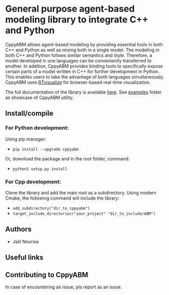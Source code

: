 
  

# General purpose agent-based modeling library to integrate C++ and Python
CppyABM allows agent-based modeling by providing essential tools in both C++ and Python as well as mixing both in a single model. The modeling in both C++ and Python follows similar semantics and style. Therefore, a model developed in one languages can be conveniently transferred to another. In addition, CppyABM provides binding tools to specifically expose certain parts of a model written in C++ for further development in Python. This enables users to take the advantage of both languages simultaneously. CppyABM uses <a href="https://github.com/janursa/RTvisualize" title="RTvisualize">RTvisualize</a> for browser-based real-time visualization. 

The full documentation of the library is available <a href="https://janursa.github.io/CppyABM/" title="About Me">here</a>. See <a href="https://github.com/janursa/CppyABM/tree/master/examples" title="examples">examples</a> folder as showcase of CppyABM utility.


## Install/compile

### For Python development:

Using pip manager:

-  `pip install --upgrade cppyabm`

Or, download the package and in the root folder, command:

-  `python3 setup.py install`

### For Cpp development:
Clone the library and add the main root as a subdirectory. Using modern Cmake, the following command will include the library:
-  `add_subdirectory("dir_to_cppyabm")`
-  `target_include_directories("your_project" "dir_to_include/ABM")`
 

## Authors

- Jalil Nourisa

## Useful links

 

## Contributing to CppyABM
In case of encountering an issue, pls report as an issue.


